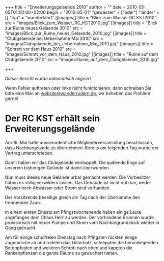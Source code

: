 +++
title = "Erweiterungsgelaende 2010"
author = ""
date = 2010-05-05T01:00:00+02:00
begin = "2010-05-01"
"gewässer" = ["oder"]
"länder" = []
"typ" = "wanderfahrt"
[[images]]
title = "Blick zum Wasser RC KST2010"
src = "images/Blick_zum_Wasser_RC_KST2010.jpg"
[[images]]
title = "Blick zur Ruine neues Gelaende 2010"
src = "images/Blick_zur_Ruine_neues_Gelaende_2010.jpg"
[[images]]
title = "Clubgelaende bei Uebernahme Mai 2010"
src = "images/Clubgelaende_bei_Uebernahme_Mai_2010.jpg"
[[images]]
title = "Schrott vor dem Haus 2010"
src = "images/Schrott_vor_dem_Haus_2010.jpg"
[[images]]
title = "Ruine auf dem Clubgelaende 2010"
src = "images/Ruine_auf_dem_Clubgelaende_2010.jpg"

+++


*Dieser Bericht wurde automatisch migriert*

Wenn Fehler auftreten oder links nicht funktionieren, dann schreiben Sie bitte eine Mail an website@wanderrudern.de, wir beheben das Problem gerne!



# Der RC KST erhält sein Erweiterungsgelände


Am 19. Mai hatte ausserordentliche Mitgliederversammlung beschlossen, dass Nachbargelände zu übernehmen. Bereits am folgenden Tag wurde der Vertrag unterschrieben.

Damit haben wir das Clubgelände verdoppelt. Die quälende Enge auf unserem bisherigen Gelände ist damit überwunden.

Nun muss dieses neue Gelände urbar gemacht werden. Die Vorbesitzer haben es völlig verwildern lassen. Das Gebäude ist nicht nutzbar, weder Wasser noch Abwasser oder Strom sind vorhanden.

Der Vorsitzende beseitige gleich am Tag nach der Übernahme den trennenden Zaun.

In einem ersten Einsatz am Pfingstwochenende haben einige Leute angefangen dem Chaos Herr zu werden. Der vorhandene Brunnen wurde provisorisch mit neuer Pumpe und Strom vom Nachbargrundstück wieder in Gang gebracht.

Am für einige schulfreien Dienstag nach Pfingsten rückten einige Jugendliche an und rodeten das Unterholz, schleppten die herumliegenden Betonpfosten und weiteren Schrott nach oben und kappten die Rankenpflanzen die ganze Bäume zu gewuchert hatten.